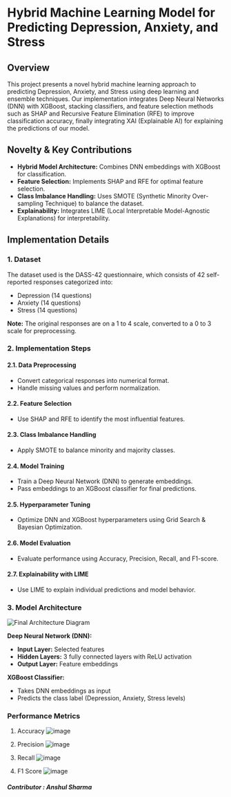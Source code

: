 # Hybrid Machine Learning Model for Predicting Depression, Anxiety, and Stress

## Overview
This project presents a novel hybrid machine learning approach to predicting Depression, Anxiety, and Stress using deep learning and ensemble techniques. Our implementation integrates Deep Neural Networks (DNN) with XGBoost, stacking classifiers, and feature selection methods such as SHAP and Recursive Feature Elimination (RFE) to improve classification accuracy, finally integrating XAI (Explainable AI) for explaining the predictions of our model.

## Novelty & Key Contributions
- **Hybrid Model Architecture:** Combines DNN embeddings with XGBoost for classification.
- **Feature Selection:** Implements SHAP and RFE for optimal feature selection.
- **Class Imbalance Handling:** Uses SMOTE (Synthetic Minority Over-sampling Technique) to balance the dataset.
- **Explainability:** Integrates LIME (Local Interpretable Model-Agnostic Explanations) for interpretability.

## Implementation Details

### 1. Dataset
The dataset used is the DASS-42 questionnaire, which consists of 42 self-reported responses categorized into:
- Depression (14 questions)
- Anxiety (14 questions)
- Stress (14 questions)

**Note:** The original responses are on a 1 to 4 scale, converted to a 0 to 3 scale for preprocessing.

### 2. Implementation Steps
#### 2.1. Data Preprocessing
- Convert categorical responses into numerical format.
- Handle missing values and perform normalization.

#### 2.2. Feature Selection
- Use SHAP and RFE to identify the most influential features.

#### 2.3. Class Imbalance Handling
- Apply SMOTE to balance minority and majority classes.

#### 2.4. Model Training
- Train a Deep Neural Network (DNN) to generate embeddings.
- Pass embeddings to an XGBoost classifier for final predictions.

#### 2.5. Hyperparameter Tuning
- Optimize DNN and XGBoost hyperparameters using Grid Search & Bayesian Optimization.

#### 2.6. Model Evaluation
- Evaluate performance using Accuracy, Precision, Recall, and F1-score.

#### 2.7. Explainability with LIME
- Use LIME to explain individual predictions and model behavior.

### 3. Model Architecture

![Final Architecture Diagram](https://github.com/user-attachments/assets/aca1a88f-2c29-41e4-8ff0-0eb49b85b72d)

**Deep Neural Network (DNN):**
- **Input Layer:**  Selected features
- **Hidden Layers:** 3 fully connected layers with ReLU activation
- **Output Layer:** Feature embeddings

**XGBoost Classifier:**
- Takes DNN embeddings as input
- Predicts the class label (Depression, Anxiety, Stress levels)

### Performance Metrics
1. Accuracy
   ![image](https://github.com/user-attachments/assets/d853cf8a-4a98-4537-bb4f-05c09b3371b7)

3. Precision
   ![image](https://github.com/user-attachments/assets/cfb98812-f25e-459d-842b-fa8b9084aa93)

3. Recall
   ![image](https://github.com/user-attachments/assets/be31201a-ccce-4216-8e3b-aa7a5cff40ee)

4. F1 Score
   ![image](https://github.com/user-attachments/assets/0b54b368-cc39-443d-9506-d6aa8e47f7f0)



##### Contributor : Anshul Sharma












